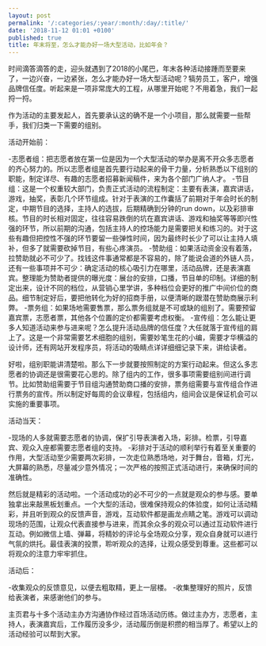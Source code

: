```yaml
---
layout: post
permalink: '/:categories/:year/:month/:day/:title/'
date: '2018-11-12 01:01 +0100'
published: true
title: 年末将至，怎么才能办好一场大型活动，比如年会？
---
```

时间滴答滴答的走，迎头就遇到了2018的小尾巴，年末各种活动接踵而至要来了，一边兴奋，一边紧张，怎么才能办好一场大型活动呢？犒劳员工，客户，增强品牌信任度。听起来是一项非常庞大的工程，从哪里开始呢？不用着急，我们一起捋一捋。

作为活动的主要发起人，首先要承认这的确不是一个小项目，那么就需要一些帮手，我们归类一下需要的组别。

活动开始前：

-志愿者组：把志愿者放在第一位是因为一个大型活动的举办是离不开众多志愿者的齐心努力的。所以志愿者组是首先要行动起来的骨干力量，分析熟悉以下组别的职能，制定详尽、有趣的志愿者招募新闻稿件，来为各个部门广纳人才。
-节目组：这是一个权重较大部门，负责正式活动的流程制定：主要有表演，嘉宾讲话，游戏，抽奖，表彰几个环节组成。针对于表演的工作囊括了前期对于年会时长的制定，中期节目的选择，主持人的选拔，后期精确到分钟的run down，以及彩排审核。节目的时长相对固定，往往容易跌倒的坑在嘉宾讲话、游戏和抽奖等等即兴性强的环节，所以前期的沟通，包括主持人的控场能力是需要把关和练习的。对于这些有趣但把控性不强的环节要留一些弹性时间，因为最终时长少了可以让主持人填补，但多了就需要砍掉节目，有些心疼演员。
-赞助组：如果活动资金没有着落，拉赞助就必不可少了。找钱这件事通常都是不容易的，除了能说会道的外链人员，还有一些事项并不可少：确定活动的核心吸引力在哪里，活动品牌，还是表演嘉宾。整理能为赞助者提供的曝光度：展台的安排，口播，节目单的印制。详细的制定出来，设计不同的档位，从营销心里学讲，多种档位会更好的推广中间价位的商品。细节制定好后，要把他转化为好的招商手册，以便清晰的跟潜在赞助商展示利弊。
-票务组：如果场地需要售票，那么票务组就是不可或缺的组别了。需要预留嘉宾票，志愿者票，其他各个位置的定价都需要考虑权衡。
-宣传组：怎么能让更多人知道活动来参与进来呢？怎么提升活动品牌的信任度？大任就落于宣传组的肩上了。这是一个非常需要艺术细胞的组别，需要妙笔生花的小编，需要才华横溢的设计师，还有网站开发程序员，将活动的吸睛点详详细细记录下来，讲给读者。

好啦，组别职能讲清楚啦。那么下一步就要按照制定的方案行动起来。但这么多志愿者的协调还是很需要花心思的。除了组内的工作，很多事项需要组别间进行调节。比如赞助组需要于节目组沟通赞助商口播的安排，票务组需要与宣传组合作进行票务的宣传。所以制定好每周的会议章程，包括组内，组间会议是保证机会可以实施的重要事项。

活动当天：

-现场的人多就需要志愿者的协调，保扩引导表演者入场，彩排。检票，引导嘉宾、观众入座都需要志愿者组的支持。
-彩排对于活动的顺利举行有着至关重要的作用，大型活动至少需要两次彩排，一次走位熟悉场地，对于舞台，音箱，灯光，大屏幕的熟悉，尽量减少意外情况；一次严格的按照正式活动进行，来确保时间的准确性。

然后就是精彩的活动啦。一个活动成功的必不可少的一点就是观众的参与感。要单独拿出来敲黑板划重点。一个大型的活动，很难保持观众的体验度，如何让活动精彩，并且听到观众的反馈声音，游戏，互动软件都是画龙点睛之笔。游戏可以调动现场的范围，让观众代表直接参与进来，而其余众多的观众可以通过互动软件进行互动。例如微信上墙、弹幕，将精妙的评论与全场观众分享，观众自身就可以进行气氛的烘托。最佳表演的投票，聆听观众的选择，让观众感受到尊重。这些都可以将观众的注意力牢牢抓住。

活动后：

-收集观众的反馈意见，以便去粗取精，更上一层楼。
-收集整理好的照片，反馈给表演者，来感谢他们的参与。

主页君与十多个活动主办方沟通协作经过百场活动历练。做过主办方，志愿者，主持人，表演嘉宾后，工作履历没多少，活动履历倒是积攒的相当厚了。希望以上的活动经验可以帮到大家。
